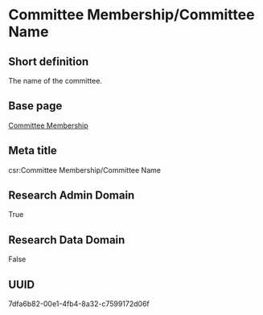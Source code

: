 # Committee Membership/Committee Name
## Short definition
The name of the committee.
## Base page
[Committee Membership](../../Objects/Committee%20Membership.md)
## Meta title
csr:Committee Membership/Committee Name
## Research Admin Domain
True
## Research Data Domain
False
## UUID
7dfa6b82-00e1-4fb4-8a32-c7599172d06f
